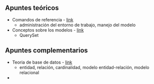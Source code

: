 ## Apuntes teóricos

- Comandos de referencia - [link](https://github.com/diegoaaron/repositorio/blob/main/django/apuntes/django_resume_00.md#comandos-de-referencia)
  - administración del entorno de trabajo, manejo del modelo
- Conceptos sobre los modelos - [link](https://github.com/diegoaaron/repositorio/blob/main/django/apuntes/django_resume_03.md)
  - QuerySet

## Apuntes complementarios

- Teoria de base de datos - [link](https://github.com/diegoaaron/repositorio/blob/main/django/apuntes/django_resume_01.md#teoria-de-base-de-datos)
  - entidad, relación, cardinalidad, modelo entidad-relación, modelo relacional
- 